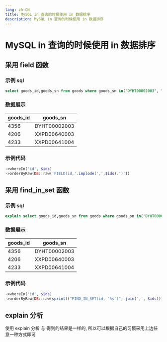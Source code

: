 ```yaml
---
lang: zh-CN
title: MySQL in 查询的时候使用 in 数据排序
description: MySQL in 查询的时候使用 in 数据排序
---
```


# MySQL in 查询的时候使用 in 数据排序

## 采用 field 函数

### 示例 sql
```sql
select goods_id,goods_sn from goods where goods_sn in("DYHT00002003", "XXPD00640003", "XXPD00641004") order by FIELD(goods_sn, "DYHT00002003", "XXPD00640003", "XXPD00641004");
```

### 数据展示

|  goods_id   | goods_sn  |
|  ----  | ----  |
| 4356  | DYHT00002003 |
| 4206  | XXPD00640003 |
| 4233  | XXPD00641004 |

### 示例代码
```php
->whereIn('id', $ids)
->orderByRaw(DB::raw('FIELD(id,'.implode(',',$ids).')'))
```

## 采用 find_in_set 函数

### 示例 sql
```sql
explain select goods_id,goods_sn from goods where goods_sn in("DYHT00002003", "XXPD00640003", "XXPD00641004") order by FIND_IN_SET(goods_id, "DYHT00002003,XXPD00640003,XXPD00641004");
```

### 数据展示

|  goods_id   | goods_sn  |
|  ----  | ----  |
| 4356  | DYHT00002003 |
| 4206  | XXPD00640003 |
| 4233  | XXPD00641004 |

### 示例代码
```php
->whereIn('id', $ids)
->orderByRaw(DB::raw(sprintf("FIND_IN_SET(id, '%s')", join(',', $ids))))
```




## explain 分析
使用 explain 分析 与 得到的结果是一样的, 所以可以根据自己的习惯采用上边任意一种方式即可
